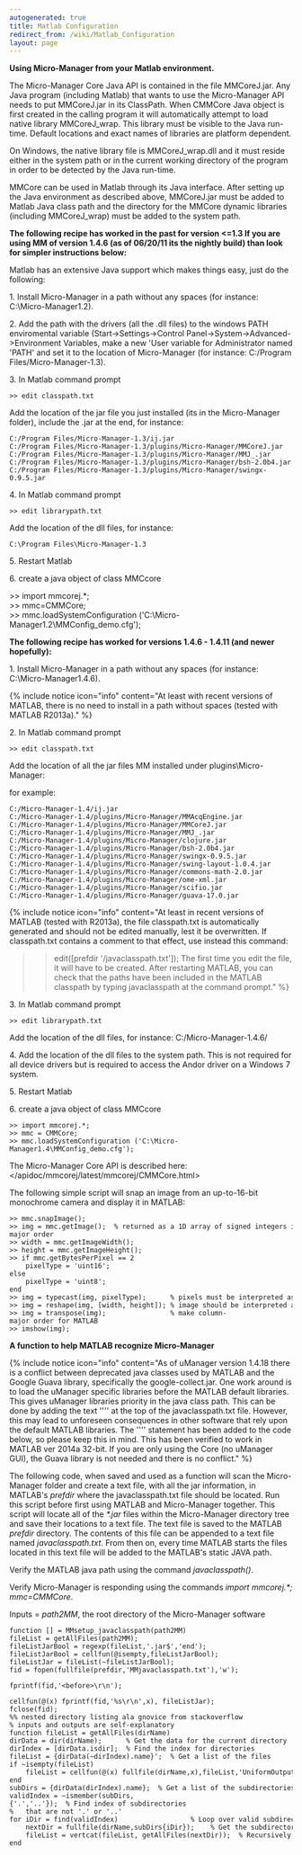 ```yaml
---
autogenerated: true
title: Matlab Configuration
redirect_from: /wiki/Matlab_Configuration
layout: page
---
```


**Using Micro-Manager from your Matlab environment.**

The Micro-Manager Core Java API is contained in the file MMCoreJ.jar.
Any Java program (including Matlab) that wants to use the Micro-Manager
API needs to put MMCoreJ.jar in its ClassPath. When CMMCore Java object
is first created in the calling program it will automatically attempt to
load native library MMCoreJ\_wrap. This library must be visible to the
Java run-time. Default locations and exact names of libraries are
platform dependent.

On Windows, the native library file is MMCoreJ\_wrap.dll and it must
reside either in the system path or in the current working directory of
the program in order to be detected by the Java run-time.

MMCore can be used in Matlab through its Java interface. After setting
up the Java environment as described above, MMCoreJ.jar must be added to
Matlab Java class path and the directory for the MMCore dynamic
libraries (including MMCoreJ\_wrap) must be added to the system path.

**The following recipe has worked in the past for version &lt;=1.3 If
you are using MM of version 1.4.6 (as of 06/20/11 its the nightly build)
than look for simpler instructions below:**

Matlab has an extensive Java support which makes things easy, just do
the following:

1\. Install Micro-Manager in a path without any spaces (for instance:
C:\\Micro-Manager1.2).

2\. Add the path with the drivers (all the .dll files) to the windows
PATH enviromental variable (Start-&gt;Settings-&gt;Control
Panel-&gt;System-&gt;Advanced-&gt;Environment Variables, make a new
'User variable for Administrator named 'PATH' and set it to the location
of Micro-Manager (for instance: C:/Program Files/Micro-Manager-1.3).

3\. In Matlab command prompt

```
>> edit classpath.txt 
```

Add the location of the jar file you just installed (its in the
Micro-Manager folder), include the .jar at the end, for instance:

```
C:/Program Files/Micro-Manager-1.3/ij.jar
C:/Program Files/Micro-Manager-1.3/plugins/Micro-Manager/MMCoreJ.jar
C:/Program Files/Micro-Manager-1.3/plugins/Micro-Manager/MMJ_.jar
C:/Program Files/Micro-Manager-1.3/plugins/Micro-Manager/bsh-2.0b4.jar
C:/Program Files/Micro-Manager-1.3/plugins/Micro-Manager/swingx-0.9.5.jar
```

4\. In Matlab command prompt

```
>> edit librarypath.txt 
```

Add the location of the dll files, for instance:

```
C:\Program Files\Micro-Manager-1.3
```

5\. Restart Matlab

6\. create a java object of class MMCcore

&gt;&gt; import mmcorej.\*;  
&gt;&gt; mmc=CMMCore;  
&gt;&gt; mmc.loadSystemConfiguration
('C:\\Micro-Manager1.2\\MMConfig\_demo.cfg');

**The following recipe has worked for versions 1.4.6 - 1.4.11 (and newer
hopefully):**

1\. Install Micro-Manager in a path without any spaces (for instance:
C:\\Micro-Manager1.4.6).

{% include notice icon="info" content="At least with recent versions of MATLAB, there is no need to install in a path without spaces (tested with MATLAB R2013a)." %}

2\. In Matlab command prompt

```
>> edit classpath.txt 
```

Add the location of all the jar files MM installed under
plugins\\Micro-Manager:

for example:

```
C:/Micro-Manager-1.4/ij.jar
C:/Micro-Manager-1.4/plugins/Micro-Manager/MMAcqEngine.jar
C:/Micro-Manager-1.4/plugins/Micro-Manager/MMCoreJ.jar
C:/Micro-Manager-1.4/plugins/Micro-Manager/MMJ_.jar
C:/Micro-Manager-1.4/plugins/Micro-Manager/clojure.jar
C:/Micro-Manager-1.4/plugins/Micro-Manager/bsh-2.0b4.jar
C:/Micro-Manager-1.4/plugins/Micro-Manager/swingx-0.9.5.jar
C:/Micro-Manager-1.4/plugins/Micro-Manager/swing-layout-1.0.4.jar
C:/Micro-Manager-1.4/plugins/Micro-Manager/commons-math-2.0.jar
C:/Micro-Manager-1.4/plugins/Micro-Manager/ome-xml.jar
C:/Micro-Manager-1.4/plugins/Micro-Manager/scifio.jar
C:/Micro-Manager-1.4/plugins/Micro-Manager/guava-17.0.jar
```

{% include notice icon="info" content="At least in recent versions of MATLAB (tested with R2013a), the file classpath.txt is automatically generated and should not be edited manually, lest it be overwritten. If classpath.txt contains a comment to that effect, use instead this command:
 >> edit([prefdir '/javaclasspath.txt']);
The first time you edit the file, it will have to be created. After restarting MATLAB, you can check that the paths have been included in the MATLAB classpath by typing
 >> javaclasspath
at the command prompt." %}

3\. In Matlab command prompt

```
>> edit librarypath.txt 
```

Add the location of the dll files, for instance: C:/Micro-Manager-1.4.6/

4\. Add the location of the dll files to the system path. This is not
required for all device drivers but is required to access the Andor
driver on a Windows 7 system.

5\. Restart Matlab

6\. create a java object of class MMCcore

```
>> import mmcorej.*;
>> mmc = CMMCore;
>> mmc.loadSystemConfiguration ('C:\Micro-Manager1.4\MMConfig_demo.cfg');
```

The Micro-Manager Core API is described here:
</apidoc/mmcorej/latest/mmcorej/CMMCore.html>

The following simple script will snap an image from an up-to-16-bit
monochrome camera and display it in MATLAB:

```
>> mmc.snapImage();
>> img = mmc.getImage();  % returned as a 1D array of signed integers in row-major order
>> width = mmc.getImageWidth();
>> height = mmc.getImageHeight();
>> if mmc.getBytesPerPixel == 2
    pixelType = 'uint16';
else
    pixelType = 'uint8';
end
>> img = typecast(img, pixelType);      % pixels must be interpreted as unsigned integers
>> img = reshape(img, [width, height]); % image should be interpreted as a 2D array
>> img = transpose(img);                % make column-major order for MATLAB
>> imshow(img);
```

**A function to help MATLAB recognize Micro-Manager**

{% include notice icon="info" content="As of uManager version 1.4.18 there is a conflict between deprecated java classes used by MATLAB and the Google Guava library, specifically the google-collect.jar. One work around is to load the uManager specific libraries before the MATLAB default libraries. This gives uManager libraries priority in the java class path. This can be done by adding the text ''<before>'' at the top of the javaclasspath.txt file. However, this may lead to unforeseen consequences in other software that rely upon the default MATLAB libraries. The ''<before>'' statement has been added to the code below, so please keep this in mind. This has been verified to work in MATLAB ver 2014a 32-bit. If you are only using the Core (no uManager GUI), the Guava library is not needed and there is no conflict." %}

The following code, when saved and used as a function will scan the
Micro-Manager folder and create a text file, with all the jar
information, in MATLAB's *prefdir* where the javaclasspath.txt file
should be located. Run this script before first using MATLAB and
Micro-Manager together. This script will locate all of the *\*.jar*
files within the Micro-Manager directory tree and save their locations
to a text file. The text file is saved to the MATLAB *prefdir*
directory. The contents of this file can be appended to a text file
named *javaclasspath.txt*. From then on, every time MATLAB starts the
files located in this text file will be added to the MATLAB's static
JAVA path.

Verify the MATLAB java path using the command *javaclasspath()*.

Verify Micro-Manager is responding using the commands *import
mmcorej.\*; mmc=CMMCore*.

Inputs = *path2MM*, the root directory of the Micro-Manager software

```
function [] = MMsetup_javaclasspath(path2MM)
fileList = getAllFiles(path2MM);
fileListJarBool = regexp(fileList,'.jar$','end');
fileListJarBool = cellfun(@isempty,fileListJarBool);
fileListJar = fileList(~fileListJarBool);
fid = fopen(fullfile(prefdir,'MMjavaclasspath.txt'),'w');

fprintf(fid,'<before>\r\n');

cellfun(@(x) fprintf(fid,'%s\r\n',x), fileListJar);
fclose(fid);
%% nested directory listing ala gnovice from stackoverflow
% inputs and outputs are self-explanatory
function fileList = getAllFiles(dirName)
dirData = dir(dirName);      % Get the data for the current directory
dirIndex = [dirData.isdir];  % Find the index for directories
fileList = {dirData(~dirIndex).name}';  % Get a list of the files
if ~isempty(fileList)
    fileList = cellfun(@(x) fullfile(dirName,x),fileList,'UniformOutput',false);
end
subDirs = {dirData(dirIndex).name};  % Get a list of the subdirectories
validIndex = ~ismember(subDirs,{'.','..'});  % Find index of subdirectories
%   that are not '.' or '..'
for iDir = find(validIndex)                  % Loop over valid subdirectories
    nextDir = fullfile(dirName,subDirs{iDir});    % Get the subdirectory path
    fileList = vertcat(fileList, getAllFiles(nextDir));  % Recursively call getAllFiles
end
```

